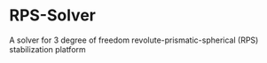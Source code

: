 # RPS-Solver
A solver for 3 degree of freedom revolute-prismatic-spherical (RPS) stabilization platform
